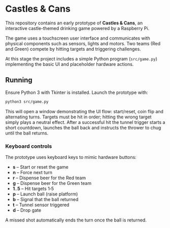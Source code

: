 # Castles & Cans

This repository contains an early prototype of **Castles & Cans**, an interactive castle-themed drinking game powered by a Raspberry Pi.

The game uses a touchscreen user interface and communicates with physical components such as sensors, lights and motors. Two teams (Red and Green) compete by hitting targets and triggering challenges.

At this stage the project includes a simple Python program (`src/game.py`) implementing the basic UI and placeholder hardware actions.

## Running

Ensure Python 3 with Tkinter is installed. Launch the prototype with:

```bash
python3 src/game.py
```

This will open a window demonstrating the UI flow: start/reset, coin flip and alternating turns. Targets must be hit in order; hitting the wrong target simply plays a neutral effect. After a successful hit the tunnel trigger starts a short countdown, launches the ball back and instructs the thrower to chug until the ball returns.

### Keyboard controls

The prototype uses keyboard keys to mimic hardware buttons:

- **s** – Start or reset the game
- **n** – Force next turn
- **r** – Dispense beer for the Red team
- **g** – Dispense beer for the Green team
- **1**..**5** – Hit targets 1‑5
- **p** – Launch ball (raise platform)
- **b** – Signal that the ball returned
- **t** – Tunnel sensor triggered
- **d** – Drop gate

A missed shot automatically ends the turn once the ball is returned.